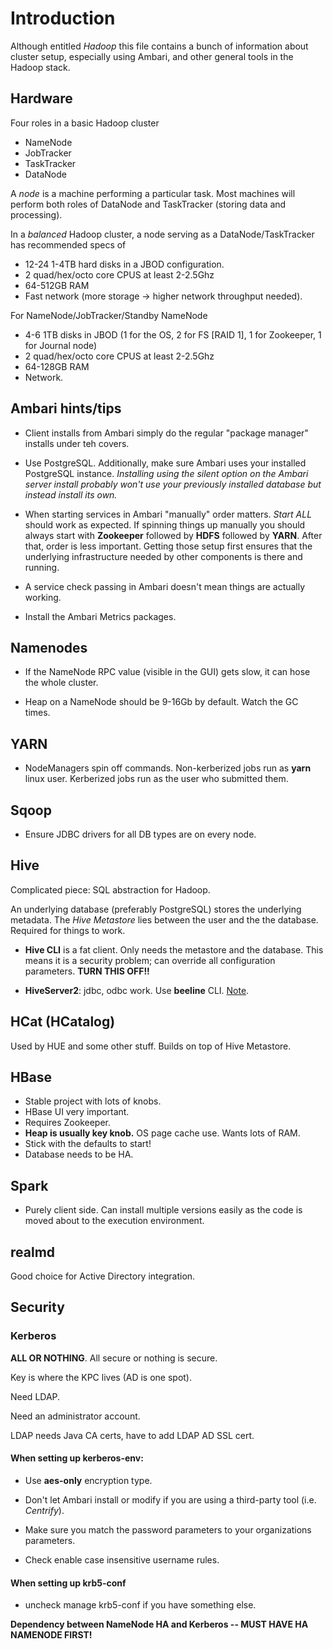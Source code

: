 # Introduction

Although entitled *Hadoop* this file contains a bunch of information
about cluster setup, especially using Ambari, and other general tools
in the Hadoop stack.

## Hardware

Four roles in a basic Hadoop cluster
- NameNode
- JobTracker
- TaskTracker
- DataNode

A *node* is a machine performing a particular task. Most machines will perform both roles of DataNode and TaskTracker (storing data and processing).

In a *balanced* Hadoop cluster, a node serving as a DataNode/TaskTracker has recommended specs of
- 12-24 1-4TB hard disks in a JBOD configuration.
- 2 quad/hex/octo core CPUS at least 2-2.5Ghz
- 64-512GB RAM
- Fast network (more storage -> higher network throughput needed).

For NameNode/JobTracker/Standby NameNode
- 4-6 1TB disks in JBOD (1 for the OS, 2 for FS [RAID 1], 1 for Zookeeper, 1 for Journal node)
- 2 quad/hex/octo core CPUS at least 2-2.5Ghz
- 64-128GB RAM
- Network.

## Ambari hints/tips

- Client installs from Ambari simply do the regular "package manager"
  installs under teh covers.

- Use PostgreSQL. Additionally, make sure Ambari uses your installed
  PostgreSQL instance. *Installing using the silent option on the
  Ambari server install probably won't use your previously installed
  database but instead install its own.*
  
- When starting services in Ambari "manually" order matters. *Start
  ALL* should work as expected. If spinning things up manually you
  should always start with **Zookeeper** followed by **HDFS** followed
  by **YARN**. After that, order is less important. Getting those
  setup first ensures that the underlying infrastructure needed by
  other components is there and running.

- A service check passing in Ambari doesn't mean things are actually working.

- Install the Ambari Metrics packages.

## Namenodes

- If the NameNode RPC value (visible in the GUI) gets slow, it can
  hose the whole cluster.

- Heap on a NameNode should be 9-16Gb by default. Watch the GC times.

## YARN

- NodeManagers spin off commands. Non-kerberized jobs run as **yarn** linux user. Kerberized jobs run as the user who submitted them.

## Sqoop

- Ensure JDBC drivers for all DB types are on every node.

## Hive

Complicated piece:  SQL abstraction for Hadoop.

An underlying database (preferably PostgreSQL) stores the underlying metadata. The *Hive Metastore* lies between the user and the the database. Required for things to work.

- **Hive CLI** is a fat client. Only needs the metastore and the database. This means it is a security problem; can override all configuration parameters. **TURN THIS OFF!!**

- **HiveServer2**: jdbc, odbc work. Use **beeline** CLI. [Note](http://blog.cloudera.com/blog/2014/02/migrating-from-hive-cli-to-beeline-a-primer/).


## HCat (HCatalog)

Used by HUE and some other stuff. Builds on top of Hive Metastore.

## HBase

- Stable project with lots of knobs. 
- HBase UI very important.
- Requires Zookeeper.
- **Heap is usually key knob.** OS page cache use. Wants lots of RAM.
- Stick with the defaults to start!
- Database needs to be HA.

## Spark 

- Purely client side. Can install multiple versions easily as the code is moved about to the execution environment.

## realmd

Good choice for Active Directory integration.

## Security

### Kerberos

**ALL OR NOTHING**. All secure or nothing is secure.

Key is where the KPC lives (AD is one spot).

Need LDAP.

Need an administrator account.

LDAP needs Java CA certs, have to add LDAP AD SSL cert.

#### When setting up kerberos-env:
- Use **aes-only** encryption type.

- Don't let Ambari install or modify if you are using a third-party tool (i.e. *Centrify*).

- Make sure you match the password parameters to your organizations parameters.

- Check enable case insensitive username rules.

#### When setting up krb5-conf

- uncheck manage krb5-conf if you have something else.

**Dependency between NameNode HA and Kerberos -- MUST HAVE HA NAMENODE FIRST!**





